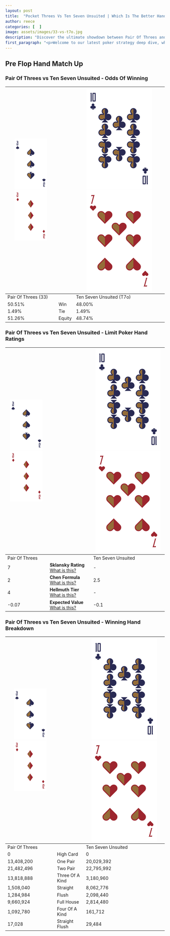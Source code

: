 ```yaml
---
layout: post
title:  "Pocket Threes Vs Ten Seven Unsuited | Which Is The Better Hand In Poker? A Complete Guide"
author: reece
categories: [  ]
image: assets/images/33-vs-t7o.jpg
description: "Discover the ultimate showdown between Pair Of Threes and Ten Seven Unsuited in poker! Uncover the odds, strategies, and scenarios where one hand triumphs over the other. Get ready to up your poker game with this thrilling analysis."
first_paragraph: "<p>Welcome to our latest poker strategy deep dive, where we're pitting two distinct hands against each other in a high-stakes showdown: Pair Of Threes vs Ten Seven Unsuited.</p><p>In the dynamic world of poker, every decision counts, and knowing which hand holds the upper hand is key to your success at the table.</p><p>In this article, we'll dissect these two hands, explore the scenarios where one dominates the other, and equip you with the knowledge to make strategic choices that can tip the odds in your favor.</p><p>Get ready to unravel the intriguing dynamics of these poker hands and elevate your game to new heights.</p>"
---
```




[comment]: # (sp0)

## Pre Flop Hand Match Up

<div class="table hand-ratings" markdown="1"> 



### Pair Of Threes vs Ten Seven Unsuited - Odds Of Winning


    
| ![image info](assets/images/hand1/3.png) ![image info](assets/images/hand1/3o.png) |  | ![image info](assets/images/hand2/T.png) ![image info](assets/images/hand2/7o.png) |
| -------- | -------- | -------- |
| Pair Of Threes (33) |  | Ten Seven Unsuited (T7o) |
| 50.51% | Win | 48.00% |
| 1.49% | Tie | 1.49% |
| 51.26% | Equity | 48.74% |




[comment]: # (sp1)



### Pair Of Threes vs Ten Seven Unsuited - Limit Poker Hand Ratings


    
| ![image info](assets/images/hand1/3.png) ![image info](assets/images/hand1/3o.png) |  | ![image info](assets/images/hand2/T.png) ![image info](assets/images/hand2/7o.png) |
| -------- | -------- | -------- |
| Pair Of Threes |  | Ten Seven Unsuited |
| 7 | **Sklansky Rating** [What is this?](/sklansky-rating-explained) | - |
| 2 | **Chen Formula** [What is this?](/chen-formula-explained) | 2.5 |
| 4 | **Hellmuth Tier** [What is this?](/Hellmuth-tier-explained) | - |
| -0.07 | **Expected Value** [What is this?](/expected-value-explained) | -0.1 |




[comment]: # (sp2)



### Pair Of Threes vs Ten Seven Unsuited - Winning Hand Breakdown


    
| ![image info](assets/images/hand1/3.png) ![image info](assets/images/hand1/3o.png) |  | ![image info](assets/images/hand2/T.png) ![image info](assets/images/hand2/7o.png) |
| -------- | -------- | -------- |
| Pair Of Threes |  | Ten Seven Unsuited |
| 0 | High Card | 0 |
| 13,408,200 | One Pair | 20,029,392 |
| 21,482,496 | Two Pair | 22,795,992 |
| 13,818,888 | Three Of A Kind | 3,180,960 |
| 1,508,040 | Straight | 8,062,776 |
| 1,284,984 | Flush | 2,098,440 |
| 9,660,924 | Full House | 2,814,480 |
| 1,092,780 | Four Of A Kind | 161,712 |
| 17,028 | Straight Flush | 29,484 |




[comment]: # (sp3)



</div>

[comment]: # (sp4)



[comment]: # (sp5)

